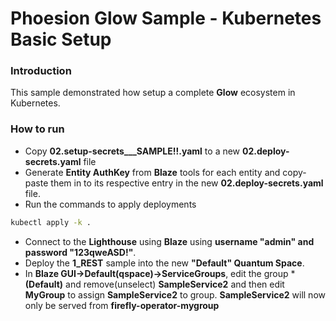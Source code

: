 # Phoesion Glow Sample - Kubernetes Basic Setup

<!--
#### [Documentation : Read the full tutorial here](https://glow-docs.phoesion.com/tutorials/XXXX.html)
-->

### Introduction
This sample demonstrated how setup a complete **Glow** ecosystem in Kubernetes.


### How to run
- Copy **02.setup-secrets___SAMPLE!!.yaml** to a new **02.deploy-secrets.yaml** file
- Generate **Entity AuthKey** from **Blaze** tools for each entity and copy-paste them in to its respective entry in the new **02.deploy-secrets.yaml** file.
- Run the commands to apply deployments
 ``` sh
 kubectl apply -k .
 ```
- Connect to the **Lighthouse** using **Blaze** using **username "admin" and password "123qweASD!"**.
- Deploy the **1_REST** sample into the new **"Default" Quantum Space**.
- In **Blaze GUI->Default(qspace)->ServiceGroups**, edit the group ***(Default)** and remove(unselect) **SampleService2** and then edit **MyGroup** to assign **SampleService2** to group. 
  **SampleService2** will now only be served from **firefly-operator-mygroup**